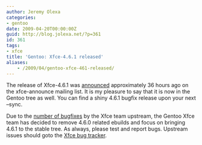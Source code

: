 ```yaml
---
author: Jeremy Olexa
categories:
- gentoo
date: 2009-04-20T00:00:00Z
guid: http://blog.jolexa.net/?p=361
id: 361
tags:
- xfce
title: 'Gentoo: Xfce-4.6.1 released'
aliases:
    - /2009/04/gentoo-xfce-461-released/
---
```


The release of Xfce-4.6.1 was [announced][1] approximately 36 hours ago on the xfce-announce mailing list. It is my pleasure to say that it is now in the Gentoo tree as well. You can find a shiny 4.6.1 bugfix release upon your next &#8211;sync.

Due to the [number of bugfixes][2] by the Xfce team upstream, the Gentoo Xfce team has decided to remove 4.6.0 related ebuilds and focus on bringing 4.6.1 to the stable tree. As always, please test and report bugs. Upstream issues should goto the [Xfce bug tracker][3].

 [1]: http://mocha.xfce.org/about/news?id=22
 [2]: http://mocha.xfce.org/documentation/changelogs/4.6.1
 [3]: http://bugzilla.xfce.org/